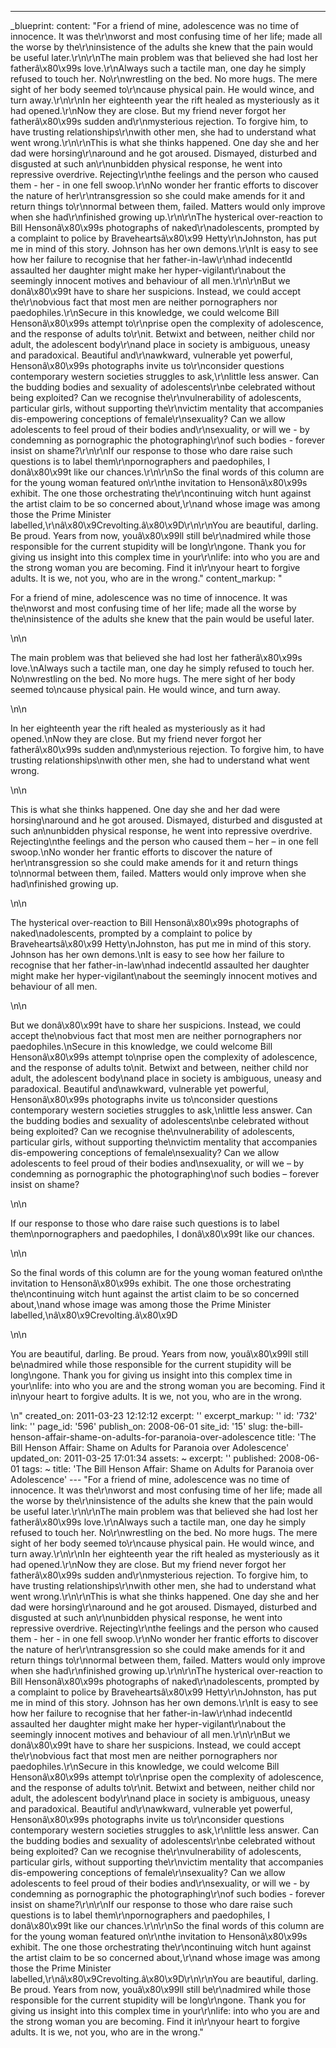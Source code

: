 ---
_blueprint:
  content: "For a friend of mine, adolescence was no time of innocence. It was the\r\nworst
    and most confusing time of her life; made all the worse by the\r\ninsistence of
    the adults she knew that the pain would be useful later.\r\n\r\nThe main problem
    was that believed she had lost her fatherâ\x80\x99s love.\r\nAlways such a tactile
    man, one day he simply refused to touch her. No\r\nwrestling on the bed. No more
    hugs. The mere sight of her body seemed to\r\ncause physical pain. He would wince,
    and turn away.\r\n\r\nIn her eighteenth year the rift healed as mysteriously as
    it had opened.\r\nNow they are close. But my friend never forgot her fatherâ\x80\x99s
    sudden and\r\nmysterious rejection. To forgive him, to have trusting relationships\r\nwith
    other men, she had to understand what went wrong.\r\n\r\nThis is what she thinks
    happened. One day she and her dad were horsing\r\naround and he got aroused. Dismayed,
    disturbed and disgusted at such an\r\nunbidden physical response, he went into
    repressive overdrive. Rejecting\r\nthe feelings and the person who caused them
    - her - in one fell swoop.\r\nNo wonder her frantic efforts to discover the nature
    of her\r\ntransgression so she could make amends for it and return things to\r\nnormal
    between them, failed. Matters would only improve when she had\r\nfinished growing
    up.\r\n\r\nThe hysterical over-reaction to Bill Hensonâ\x80\x99s photographs of
    naked\r\nadolescents, prompted by a complaint to police by Braveheartsâ\x80\x99
    Hetty\r\nJohnston, has put me in mind of this story. Johnson has her own demons.\r\nIt
    is easy to see how her failure to recognise that her father-in-law\r\nhad indecentld
    assaulted her daughter might make her hyper-vigilant\r\nabout the seemingly innocent
    motives and behaviour of all men.\r\n\r\nBut we donâ\x80\x99t have to share her
    suspicions. Instead, we could accept the\r\nobvious fact that most men are neither
    pornographers nor paedophiles.\r\nSecure in this knowledge, we could welcome Bill
    Hensonâ\x80\x99s attempt to\r\nprise open the complexity of adolescence, and the
    response of adults to\r\nit. Betwixt and between, neither child nor adult, the
    adolescent body\r\nand place in society is ambiguous, uneasy and paradoxical.
    Beautiful and\r\nawkward, vulnerable yet powerful, Hensonâ\x80\x99s photographs
    invite us to\r\nconsider questions contemporary western societies struggles to
    ask,\r\nlittle less answer. Can the budding bodies and sexuality of adolescents\r\nbe
    celebrated without being exploited? Can we recognise the\r\nvulnerability of adolescents,
    particular girls, without supporting the\r\nvictim mentality that accompanies
    dis-empowering conceptions of female\r\nsexuality? Can we allow adolescents to
    feel proud of their bodies and\r\nsexuality, or will we - by condemning as pornographic
    the photographing\r\nof such bodies - forever insist on shame?\r\n\r\nIf our response
    to those who dare raise such questions is to label them\r\npornographers and paedophiles,
    I donâ\x80\x99t like our chances.\r\n\r\nSo the final words of this column are
    for the young woman featured on\r\nthe invitation to Hensonâ\x80\x99s exhibit.
    The one those orchestrating the\r\ncontinuing witch hunt against the artist claim
    to be so concerned about,\r\nand whose image was among those the Prime Minister
    labelled,\r\nâ\x80\x9Crevolting.â\x80\x9D\r\n\r\nYou are beautiful, darling. Be
    proud. Years from now, youâ\x80\x99ll still be\r\nadmired while those responsible
    for the current stupidity will be long\r\ngone. Thank you for giving us insight
    into this complex time in your\r\nlife: into who you are and the strong woman
    you are becoming. Find it in\r\nyour heart to forgive adults. It is we, not you,
    who are in the wrong."
  content_markup: "<p>For a friend of mine, adolescence was no time of innocence.
    It was the\nworst and most confusing time of her life; made all the worse by the\ninsistence
    of the adults she knew that the pain would be useful later.</p>\n\n<p>The main
    problem was that believed she had lost her fatherâ\x80\x99s love.\nAlways such
    a tactile man, one day he simply refused to touch her. No\nwrestling on the bed.
    No more hugs. The mere sight of her body seemed to\ncause physical pain. He would
    wince, and turn away.</p>\n\n<p>In her eighteenth year the rift healed as mysteriously
    as it had opened.\nNow they are close. But my friend never forgot her fatherâ\x80\x99s
    sudden and\nmysterious rejection. To forgive him, to have trusting relationships\nwith
    other men, she had to understand what went wrong.</p>\n\n<p>This is what she thinks
    happened. One day she and her dad were horsing\naround and he got aroused. Dismayed,
    disturbed and disgusted at such an\nunbidden physical response, he went into repressive
    overdrive. Rejecting\nthe feelings and the person who caused them &ndash; her
    &ndash; in one fell swoop.\nNo wonder her frantic efforts to discover the nature
    of her\ntransgression so she could make amends for it and return things to\nnormal
    between them, failed. Matters would only improve when she had\nfinished growing
    up.</p>\n\n<p>The hysterical over-reaction to Bill Hensonâ\x80\x99s photographs
    of naked\nadolescents, prompted by a complaint to police by Braveheartsâ\x80\x99
    Hetty\nJohnston, has put me in mind of this story. Johnson has her own demons.\nIt
    is easy to see how her failure to recognise that her father-in-law\nhad indecentld
    assaulted her daughter might make her hyper-vigilant\nabout the seemingly innocent
    motives and behaviour of all men.</p>\n\n<p>But we donâ\x80\x99t have to share
    her suspicions. Instead, we could accept the\nobvious fact that most men are neither
    pornographers nor paedophiles.\nSecure in this knowledge, we could welcome Bill
    Hensonâ\x80\x99s attempt to\nprise open the complexity of adolescence, and the
    response of adults to\nit. Betwixt and between, neither child nor adult, the adolescent
    body\nand place in society is ambiguous, uneasy and paradoxical. Beautiful and\nawkward,
    vulnerable yet powerful, Hensonâ\x80\x99s photographs invite us to\nconsider questions
    contemporary western societies struggles to ask,\nlittle less answer. Can the
    budding bodies and sexuality of adolescents\nbe celebrated without being exploited?
    Can we recognise the\nvulnerability of adolescents, particular girls, without
    supporting the\nvictim mentality that accompanies dis-empowering conceptions of
    female\nsexuality? Can we allow adolescents to feel proud of their bodies and\nsexuality,
    or will we &ndash; by condemning as pornographic the photographing\nof such bodies
    &ndash; forever insist on shame?</p>\n\n<p>If our response to those who dare raise
    such questions is to label them\npornographers and paedophiles, I donâ\x80\x99t
    like our chances.</p>\n\n<p>So the final words of this column are for the young
    woman featured on\nthe invitation to Hensonâ\x80\x99s exhibit. The one those orchestrating
    the\ncontinuing witch hunt against the artist claim to be so concerned about,\nand
    whose image was among those the Prime Minister labelled,\nâ\x80\x9Crevolting.â\x80\x9D</p>\n\n<p>You
    are beautiful, darling. Be proud. Years from now, youâ\x80\x99ll still be\nadmired
    while those responsible for the current stupidity will be long\ngone. Thank you
    for giving us insight into this complex time in your\nlife: into who you are and
    the strong woman you are becoming. Find it in\nyour heart to forgive adults. It
    is we, not you, who are in the wrong.</p>\n"
  created_on: 2011-03-23 12:12:12
  excerpt: ''
  excerpt_markup: ''
  id: '732'
  link: ''
  page_id: '596'
  publish_on: 2008-06-01
  site_id: '15'
  slug: the-bill-henson-affair-shame-on-adults-for-paranoia-over-adolescence
  title: 'The Bill Henson Affair: Shame on Adults for Paranoia over Adolescence'
  updated_on: 2011-03-25 17:01:34
assets: ~
excerpt: ''
published: 2008-06-01
tags: ~
title: 'The Bill Henson Affair: Shame on Adults for Paranoia over Adolescence'
--- "For a friend of mine, adolescence was no time of innocence. It was the\r\nworst
  and most confusing time of her life; made all the worse by the\r\ninsistence of
  the adults she knew that the pain would be useful later.\r\n\r\nThe main problem
  was that believed she had lost her fatherâ\x80\x99s love.\r\nAlways such a tactile
  man, one day he simply refused to touch her. No\r\nwrestling on the bed. No more
  hugs. The mere sight of her body seemed to\r\ncause physical pain. He would wince,
  and turn away.\r\n\r\nIn her eighteenth year the rift healed as mysteriously as
  it had opened.\r\nNow they are close. But my friend never forgot her fatherâ\x80\x99s
  sudden and\r\nmysterious rejection. To forgive him, to have trusting relationships\r\nwith
  other men, she had to understand what went wrong.\r\n\r\nThis is what she thinks
  happened. One day she and her dad were horsing\r\naround and he got aroused. Dismayed,
  disturbed and disgusted at such an\r\nunbidden physical response, he went into repressive
  overdrive. Rejecting\r\nthe feelings and the person who caused them - her - in one
  fell swoop.\r\nNo wonder her frantic efforts to discover the nature of her\r\ntransgression
  so she could make amends for it and return things to\r\nnormal between them, failed.
  Matters would only improve when she had\r\nfinished growing up.\r\n\r\nThe hysterical
  over-reaction to Bill Hensonâ\x80\x99s photographs of naked\r\nadolescents, prompted
  by a complaint to police by Braveheartsâ\x80\x99 Hetty\r\nJohnston, has put me in
  mind of this story. Johnson has her own demons.\r\nIt is easy to see how her failure
  to recognise that her father-in-law\r\nhad indecentld assaulted her daughter might
  make her hyper-vigilant\r\nabout the seemingly innocent motives and behaviour of
  all men.\r\n\r\nBut we donâ\x80\x99t have to share her suspicions. Instead, we could
  accept the\r\nobvious fact that most men are neither pornographers nor paedophiles.\r\nSecure
  in this knowledge, we could welcome Bill Hensonâ\x80\x99s attempt to\r\nprise open
  the complexity of adolescence, and the response of adults to\r\nit. Betwixt and
  between, neither child nor adult, the adolescent body\r\nand place in society is
  ambiguous, uneasy and paradoxical. Beautiful and\r\nawkward, vulnerable yet powerful,
  Hensonâ\x80\x99s photographs invite us to\r\nconsider questions contemporary western
  societies struggles to ask,\r\nlittle less answer. Can the budding bodies and sexuality
  of adolescents\r\nbe celebrated without being exploited? Can we recognise the\r\nvulnerability
  of adolescents, particular girls, without supporting the\r\nvictim mentality that
  accompanies dis-empowering conceptions of female\r\nsexuality? Can we allow adolescents
  to feel proud of their bodies and\r\nsexuality, or will we - by condemning as pornographic
  the photographing\r\nof such bodies - forever insist on shame?\r\n\r\nIf our response
  to those who dare raise such questions is to label them\r\npornographers and paedophiles,
  I donâ\x80\x99t like our chances.\r\n\r\nSo the final words of this column are for
  the young woman featured on\r\nthe invitation to Hensonâ\x80\x99s exhibit. The one
  those orchestrating the\r\ncontinuing witch hunt against the artist claim to be
  so concerned about,\r\nand whose image was among those the Prime Minister labelled,\r\nâ\x80\x9Crevolting.â\x80\x9D\r\n\r\nYou
  are beautiful, darling. Be proud. Years from now, youâ\x80\x99ll still be\r\nadmired
  while those responsible for the current stupidity will be long\r\ngone. Thank you
  for giving us insight into this complex time in your\r\nlife: into who you are and
  the strong woman you are becoming. Find it in\r\nyour heart to forgive adults. It
  is we, not you, who are in the wrong."
